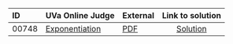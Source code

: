 | ID | UVa Online Judge | External | Link to solution |
|:---|:---|:---|:---:|
| 00748 | [Exponentiation](https://onlinejudge.org/index.php?option=com_onlinejudge&Itemid=8&category=709&page=show_problem&problem=689) | [PDF](https://onlinejudge.org/external/7/748.pdf) | [Solution](https://github.com/versenyi98/uva-solutions/tree/main/solutions/00748%20-%20Exponentiation)|
